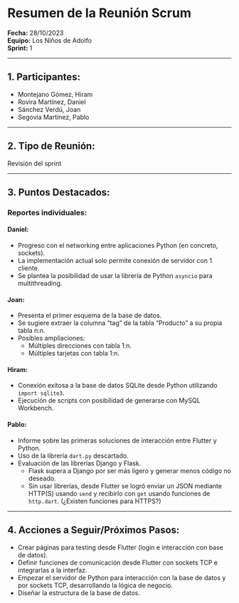 # Resumen de la Reunión Scrum
**Fecha:** 		28/10/2023  
**Equipo:** 	Los Niños de Adolfo  
**Sprint:** 	1  

---

## 1. Participantes:
- Montejano Gómez, Hiram
- Rovira Martínez, Daniel
- Sánchez Verdú, Joan
- Segovia Martínez, Pablo

---

## 2. Tipo de Reunión: 
Revisión del sprint

---

## 3. Puntos Destacados:

### **Reportes individuales:**

#### **Daniel:** 
- Progreso con el networking entre aplicaciones Python (en concreto, sockets).
- La implementación actual solo permite conexión de servidor con 1 cliente.
- Se plantea la posibilidad de usar la librería de Python `asyncio` para multithreading.

#### **Joan:** 
- Presenta el primer esquema de la base de datos.
- Se sugiere extraer la columna “tag” de la tabla “Producto” a su propia tabla n:n.
- Posibles ampliaciones:
  - Múltiples direcciones con tabla 1:n.
  - Múltiples tarjetas con tabla 1:n.

#### **Hiram:** 
- Conexión exitosa a la base de datos SQLite desde Python utilizando `import sqlite3`.
- Ejecución de scripts con posibilidad de generarse con MySQL Workbench.

#### **Pablo:** 
- Informe sobre las primeras soluciones de interacción entre Flutter y Python.
- Uso de la librería `dart.py` descartado.
- Evaluación de las librerías Django y Flask.
  - Flask supera a Django por ser más ligero y generar menos código no deseado.
  - Sin usar librerías, desde Flutter se logró enviar un JSON mediante HTTP(S) usando `send` y recibirlo con `get` usando funciones de `http.dart`. (¿Existen funciones para HTTPS?)

---

## 4. Acciones a Seguir/Próximos Pasos:
- Crear páginas para testing desde Flutter (login e interacción con base de datos).
- Definir funciones de comunicación desde Flutter con sockets TCP e integrarlas a la interfaz.
- Empezar el servidor de Python para interacción con la base de datos y por sockets TCP, desarrollando la lógica de negocio.
- Diseñar la estructura de la base de datos.